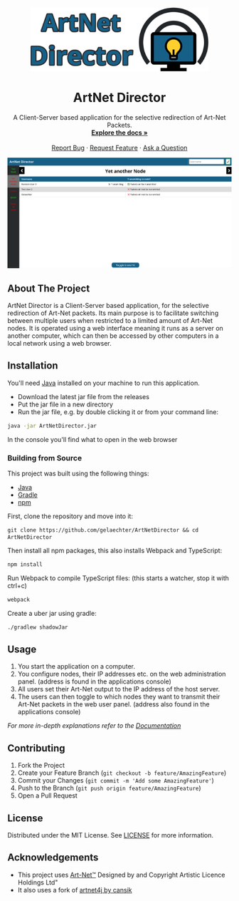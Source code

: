 


<!-- PROJECT LOGO -->
<br />
<p align="center">
  <a href="https://github.com/gelaechter/ArtNetDirector">
    <img src="/src/main/resources/banner.png" alt="Logo" width="400">
  </a>

<h1 align="center">ArtNet Director</h1>

  <p align="center">
    A Client-Server based application for the selective redirection of Art-Net Packets.
    <br />
    <a href="https://github.com/gelaechter/ArtNetDirector"><strong>Explore the docs »</strong></a>
    <br />
    <br />
    <a href="https://github.com/gelaechter/ArtNetDirector/issues">Report Bug</a>
    ·
    <a href="https://github.com/gelaechter/ArtNetDirector/issues">Request Feature</a>
    ·
    <a href="https://github.com/gelaechter/ArtNetDirector/issues">Ask a Question</a>

  </p>
</p>

![ArtNet Director](./.github/preview.png)

## About The Project
ArtNet Director is a Client-Server based application, for the selective redirection of Art-Net packets.
Its main purpose is to facilitate switching between multiple users when restricted to a limited amount of Art-Net nodes.
It is operated using a web interface meaning it runs as a server on another computer, which can then be accessed by other computers in a local network using a web browser.

## Installation

You'll need [Java](https://java.com/en/download/) installed on your machine to run this application.

* Download the latest jar file from the releases
* Put the jar file in a new directory
* Run the jar file, e.g. by double clicking it or from your command line:
``` sh
java -jar ArtNetDirector.jar
```

In the console you'll find what to open in the web browser

### Building from Source
This project was built using the following things:
* [Java](https://java.com/en/download/)
* [Gradle](https://gradle.org/install/)
* [npm](https://www.npmjs.com/get-npm)


First, clone the repository and move into it:
``` shell
git clone https://github.com/gelaechter/ArtNetDirector && cd ArtNetDirector
```

Then install all npm packages, this also installs Webpack and TypeScript:
```sh
npm install
```

Run Webpack to compile TypeScript files: (this starts a watcher, stop it with ctrl+c)
```sh
webpack
```

Create a uber jar using gradle:
```sh
./gradlew shadowJar
```

## Usage
1. You start the application on a computer.
2. You configure nodes, their IP addresses etc. on the web administration panel. (address is found in the applications console)
3. All users set their Art-Net output to the IP address of the host server.
4. The users can then toggle to which nodes they want to transmit their Art-Net packets in the web user panel. (address also found in the applications console)

_For more in-depth explanations refer to the [Documentation](https://example.com)_

## Contributing

1. Fork the Project
2. Create your Feature Branch (`git checkout -b feature/AmazingFeature`)
3. Commit your Changes (`git commit -m 'Add some AmazingFeature'`)
4. Push to the Branch (`git push origin feature/AmazingFeature`)
5. Open a Pull Request

## License

Distributed under the MIT License. See [LICENSE](https://github.com/gelaechter/ArtNetDirector/blob/master/LICENSE) for more information.

## Acknowledgements

* This project uses [Art-Net™](https://art-net.org.uk/) Designed by and Copyright Artistic Licence Holdings Ltd"
* It also uses a fork of [artnet4j by cansik](https://github.com/cansik/artnet4j)
